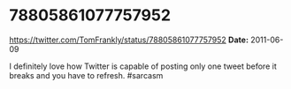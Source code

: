 # 78805861077757952
https://twitter.com/TomFrankly/status/78805861077757952
**Date:** 2011-06-09

I definitely love how Twitter is capable of posting only one tweet before it breaks and you have to refresh. #sarcasm
